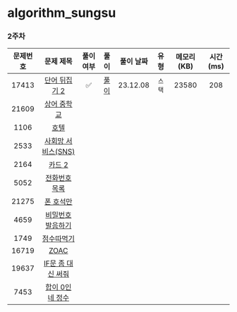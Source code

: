 # algorithm_sungsu

### 2주차

| 문제번호 |                         문제 제목                     | 풀이 여부 |              풀이               |  풀이 날짜   |          유형          | 메모리(KB) | 시간(ms) |
|:----:|:-----------------------------------------------------:|:-:|:-----------------------------:|:--------:|:--------------------:|:-------:|:------:|
|17413| [단어 뒤집기 2](https://www.acmicpc.net/problem/17413) | ✅ | [풀이](./BOJ_17143_단어뒤집기2.java) | 23.12.08 |         `스택`         |  23580  |  208   |
|21609| [상어 중학교](https://www.acmicpc.net/problem/21609) |  | | | | ||
|1106| [호텔](https://www.acmicpc.net/problem/1106) |    | | |  |  |  |
|2533| [사회망 서비스(SNS)](https://www.acmicpc.net/problem/2533) |    |                               |          |                      |         |        |
|2164| [카드 2](https://www.acmicpc.net/problem/2164) |  |                               |          |                      |         |        |
|5052| [전화번호 목록](https://www.acmicpc.net/problem/5052) |   |                               |          |                      |         |        |
|21275| [폰 호석만](https://www.acmicpc.net/problem/21275) |  |                               |          |                      |         |        |
|4659| [비밀번호 발음하기](https://www.acmicpc.net/problem/4659) |    |                               |          |                      |         |        |
|1749| [점수따먹기](https://www.acmicpc.net/problem/1749) |    |                               |          |                      |         |        |
|16719| [ZOAC](https://www.acmicpc.net/problem/16719) |    |                               |          |                      |         |        |
|19637| [IF문 좀 대신 써줘](https://www.acmicpc.net/problem/19637) |    |                               |          |                      |         |        |
|7453| [합이 0인 네 정수](https://www.acmicpc.net/problem/7453) |    |                               |          |                      |         |        |
